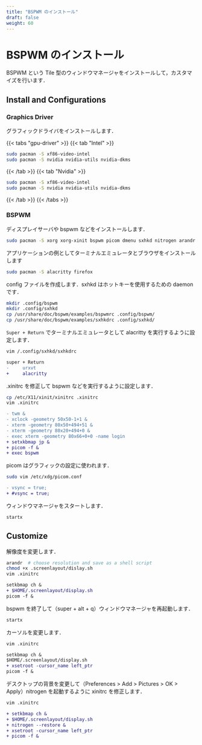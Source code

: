 ```yaml
---
title: "BSPWM のインストール"
draft: false
weight: 60
---
```


# BSPWM のインストール

BSPWM という Tile 型のウィンドウマネージャをインストールして，カスタマイズを行います．

## Install and Configurations

### **Graphics Driver**

グラフィックドライバをインストールします．

{{< tabs "gpu-driver" >}}
{{< tab "Intel" >}}

```sh
sudo pacman -S xf86-video-intel
sudo pacman -S nvidia nvidia-utils nvidia-dkms
```

{{< /tab >}}
{{< tab "Nvidia" >}}

```sh
sudo pacman -S xf86-video-intel
sudo pacman -S nvidia nvidia-utils nvidia-dkms
```

{{< /tab >}}
{{< /tabs >}}

### **BSPWM**

ディスプレイサーバや bspwm などをインストールします．

```sh
sudo pacman -S xorg xorg-xinit bspwm picom dmenu sxhkd nitrogen arandr
```

アプリケーションの例としてターミナルエミュレータとブラウザをインストールします

```sh
sudo pacman -S alacritty firefox
```

config ファイルを作成します．sxhkd はホットキーを使用するための daemon です．

```sh
mkdir .config/bspwm
mkdir .config/sxhkd
cp /usr/share/doc/bspwm/examples/bspwmrc .config/bspwm/
cp /usr/share/doc/bspwm/examples/sxhkdrc .config/sxhkd/
```

`Super + Return` でターミナルエミュレータとして alacritty を実行するように設定します．

```sh
vim /.config/sxhkd/sxhkdrc
```

```diff
super + Return
-     urxvt
+     alacritty
```

.xinitrc を修正して bspwm などを実行するように設定します．

```sh
cp /etc/X11/xinit/xinitrc .xinitrc
vim .xinitrc
```

```diff
- twm &
- xclock -geometry 50x50-1+1 &
- xterm -geometry 80x50+494+51 &
- xterm -geometry 80x20+494+0 &
- exec xterm -geometry 80x66+0+0 -name login
+ setxkbmap jp &
+ picom -f &
+ exec bspwm
```

picom はグラフィックの設定に使われます．

```sh
sudo vim /etc/xdg/picom.conf
```

```diff
- vsync = true;
+ #vsync = true;
```

ウィンドウマネージャをスタートします．

```sh
startx
```

## Customize

解像度を変更します．

```sh
arandr  # choose resolution and save as a shell script
chmod +x .screenlayout/dislay.sh
vim .xinitrc
```

```diff
setkbmap ch &
+ $HOME/.screenlayout/display.sh
picom -f &
```

bspwm を終了して（super + alt + q）ウィンドウマネージャを再起動します．

```sh
startx
```

カーソルを変更します．

```sh
vim .xinitrc
```

```diff
setkbmap ch &
$HOME/.screenlayout/display.sh
+ xsetroot -cursor_name left_ptr
picom -f &
```

デスクトップの背景を変更して（Preferences > Add > Pictures > OK > Apply）nitrogen を起動するように xinitrc を修正します．

```sh
vim .xinitrc
```

```diff
+ setkbmap ch &
+ $HOME/.screenlayout/display.sh
+ nitrogen --restore &
+ xsetroot -cursor_name left_ptr
+ picom -f &
```
